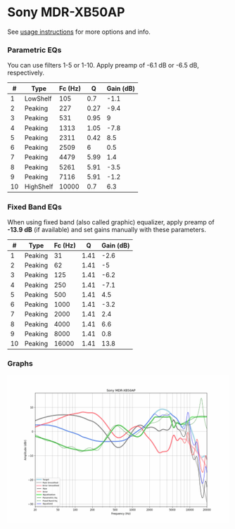 # Sony MDR-XB50AP
See [usage instructions](https://github.com/jaakkopasanen/AutoEq#usage) for more options and info.

### Parametric EQs
You can use filters 1-5 or 1-10. Apply preamp of -6.1 dB or -6.5 dB, respectively.

|   # | Type      |   Fc (Hz) |    Q |   Gain (dB) |
|-----|-----------|-----------|------|-------------|
|   1 | LowShelf  |       105 | 0.7  |        -1.1 |
|   2 | Peaking   |       227 | 0.27 |        -9.4 |
|   3 | Peaking   |       531 | 0.95 |         9   |
|   4 | Peaking   |      1313 | 1.05 |        -7.8 |
|   5 | Peaking   |      2311 | 0.42 |         8.5 |
|   6 | Peaking   |      2509 | 6    |         0.5 |
|   7 | Peaking   |      4479 | 5.99 |         1.4 |
|   8 | Peaking   |      5261 | 5.91 |        -3.5 |
|   9 | Peaking   |      7116 | 5.91 |        -1.2 |
|  10 | HighShelf |     10000 | 0.7  |         6.3 |

### Fixed Band EQs
When using fixed band (also called graphic) equalizer, apply preamp of **-13.9 dB** (if available) and set gains manually with these parameters.

|   # | Type    |   Fc (Hz) |    Q |   Gain (dB) |
|-----|---------|-----------|------|-------------|
|   1 | Peaking |        31 | 1.41 |        -2.6 |
|   2 | Peaking |        62 | 1.41 |        -5   |
|   3 | Peaking |       125 | 1.41 |        -6.2 |
|   4 | Peaking |       250 | 1.41 |        -7.1 |
|   5 | Peaking |       500 | 1.41 |         4.5 |
|   6 | Peaking |      1000 | 1.41 |        -3.2 |
|   7 | Peaking |      2000 | 1.41 |         2.4 |
|   8 | Peaking |      4000 | 1.41 |         6.6 |
|   9 | Peaking |      8000 | 1.41 |         0.8 |
|  10 | Peaking |     16000 | 1.41 |        13.8 |

### Graphs
![](./Sony%20MDR-XB50AP.png)
